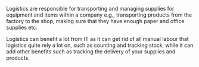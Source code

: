 Logistics are responsible for transporting and managing supplies for equipment and items within a company e.g., transporting products from the factory to the shop, making sure that they have enough paper and office supplies etc.

Logistics can benefit a lot from IT as it can get rid of all manual labour that logistics quite rely a lot on, such as counting and tracking stock, while it can add other benefits such as tracking the delivery of your supplies and products.